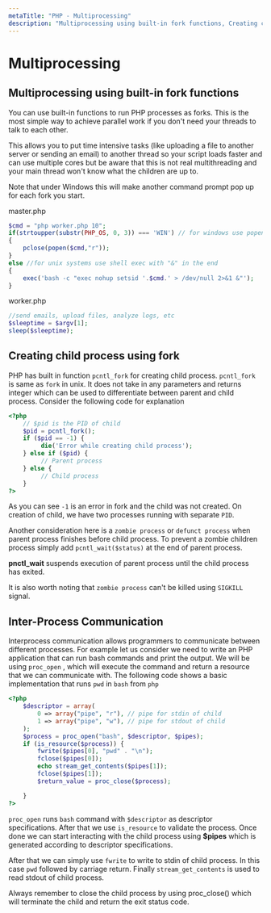 ```yaml
---
metaTitle: "PHP - Multiprocessing"
description: "Multiprocessing using built-in fork functions, Creating child process using fork, Inter-Process Communication"
---
```


# Multiprocessing



## Multiprocessing using built-in fork functions


You can use built-in functions to run PHP processes as forks. This is the most simple way to achieve parallel work if you don't need your threads to talk to each other.

This allows you to put time intensive tasks (like uploading a file to another server or sending an email) to another thread so your script loads faster and can use multiple cores but be aware that this is not real multithreading and your main thread won't know what the children are up to.

Note that under Windows this will make another command prompt pop up for each fork you start.

master.php

```php
$cmd = "php worker.php 10";
if(strtoupper(substr(PHP_OS, 0, 3)) === 'WIN') // for windows use popen and pclose
{
    pclose(popen($cmd,"r"));
}
else //for unix systems use shell exec with "&" in the end
{
    exec('bash -c "exec nohup setsid '.$cmd.' > /dev/null 2>&1 &"');
}

```

worker.php

```php
//send emails, upload files, analyze logs, etc
$sleeptime = $argv[1];
sleep($sleeptime);

```



## Creating child process using fork


PHP has built in function `pcntl_fork` for creating child process. `pcntl_fork` is same as `fork` in unix. It does not take in any parameters and returns integer which can be used to differentiate between parent and child process. Consider the following code for explanation

```php
<?php
    // $pid is the PID of child
    $pid = pcntl_fork();
    if ($pid == -1) {
         die('Error while creating child process');
    } else if ($pid) {
         // Parent process
    } else {
         // Child process
    }
?>

```

As you can see `-1` is an error in fork and the child was not created. On creation of child, we have two processes running with separate `PID`.

Another consideration here is a `zombie process` or `defunct process` when parent process finishes before child process. To prevent a zombie children process simply add `pcntl_wait($status)` at the end of parent process.

> 
**pnctl_wait** suspends execution of parent process until the child process has exited.


It is also worth noting that `zombie process` can't be killed using `SIGKILL` signal.



## Inter-Process Communication


Interprocess communication allows programmers to communicate between different processes. For example let us consider we need to write an PHP application that can run bash commands and print the output. We will be using `proc_open` , which will execute the command and return a resource that we can communicate with.
The following code shows a basic implementation that runs `pwd` in `bash` from `php`

```php
<?php
    $descriptor = array(
        0 => array("pipe", "r"), // pipe for stdin of child
        1 => array("pipe", "w"), // pipe for stdout of child
    );
    $process = proc_open("bash", $descriptor, $pipes);
    if (is_resource($process)) {
        fwrite($pipes[0], "pwd" . "\n");
        fclose($pipes[0]);
        echo stream_get_contents($pipes[1]);
        fclose($pipes[1]);
        $return_value = proc_close($process);

    }
?>

```

`proc_open` runs `bash` command with `$descriptor` as descriptor specifications. After that we use `is_resource` to validate the process. Once done we can start interacting with the child process using **$pipes** which is generated according to descriptor specifications.

After that we can simply use `fwrite` to write to stdin of child process. In this case `pwd` followed by carriage return. Finally `stream_get_contents` is used to read stdout of child process.

> 
Always remember to close the child process by using proc_close() which will terminate the child and return the exit status code.


